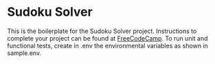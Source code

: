 # Sudoku Solver

This is the boilerplate for the Sudoku Solver project. Instructions to complete your project can be found at <a href="https://www.freecodecamp.org/learn/quality-assurance/quality-assurance-projects/sudoku-solver">FreeCodeCamp</a>. To run unit and functional tests, create in .env the environmental variables as shown in sample.env.
